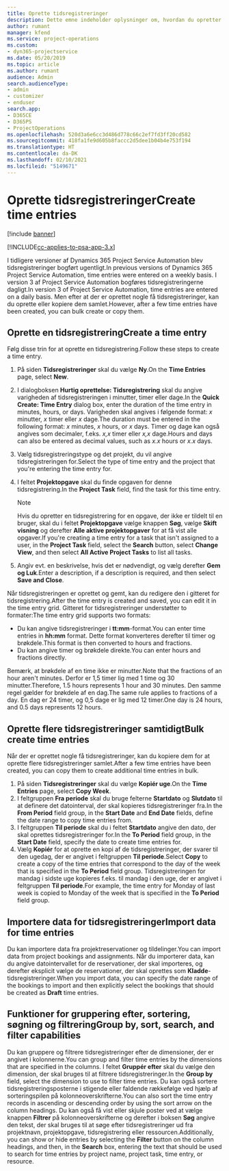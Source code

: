 ```yaml
---
title: Oprette tidsregistreringer
description: Dette emne indeholder oplysninger om, hvordan du opretter tidsregistreringer.
author: rumant
manager: kfend
ms.service: project-operations
ms.custom:
- dyn365-projectservice
ms.date: 05/20/2019
ms.topic: article
ms.author: rumant
audience: Admin
search.audienceType:
- admin
- customizer
- enduser
search.app:
- D365CE
- D365PS
- ProjectOperations
ms.openlocfilehash: 520d3a6e6cc3d486d778c66c2ef7fd3ff20cd582
ms.sourcegitcommit: 418fa1fe9d605b8faccc2d5dee1b04b4e753f194
ms.translationtype: HT
ms.contentlocale: da-DK
ms.lasthandoff: 02/10/2021
ms.locfileid: "5149671"
---
```

# <a name="create-time-entries"></a><span data-ttu-id="429e2-103">Oprette tidsregistreringer</span><span class="sxs-lookup"><span data-stu-id="429e2-103">Create time entries</span></span>

[!include [banner](../includes/psa-now-project-operations.md)]

[!INCLUDE[cc-applies-to-psa-app-3.x](../includes/cc-applies-to-psa-app-3x.md)]

<span data-ttu-id="429e2-104">I tidligere versioner af Dynamics 365 Project Service Automation blev tidsregistreringer bogført ugentligt.</span><span class="sxs-lookup"><span data-stu-id="429e2-104">In previous versions of Dynamics 365 Project Service Automation, time entries were entered on a weekly basis.</span></span> <span data-ttu-id="429e2-105">I version 3 af Project Service Automation bogføres tidsregistreringerne dagligt.</span><span class="sxs-lookup"><span data-stu-id="429e2-105">In version 3 of Project Service Automation, time entries are entered on a daily basis.</span></span> <span data-ttu-id="429e2-106">Men efter at der er oprettet nogle få tidsregistreringer, kan du oprette eller kopiere dem samlet.</span><span class="sxs-lookup"><span data-stu-id="429e2-106">However, after a few time entries have been created, you can bulk create or copy them.</span></span>

## <a name="create-a-time-entry"></a><span data-ttu-id="429e2-107">Oprette en tidsregistrering</span><span class="sxs-lookup"><span data-stu-id="429e2-107">Create a time entry</span></span>

<span data-ttu-id="429e2-108">Følg disse trin for at oprette en tidsregistrering.</span><span class="sxs-lookup"><span data-stu-id="429e2-108">Follow these steps to create a time entry.</span></span>

1. <span data-ttu-id="429e2-109">På siden **Tidsregistreringer** skal du vælge **Ny**.</span><span class="sxs-lookup"><span data-stu-id="429e2-109">On the **Time Entries** page, select **New**.</span></span>
2. <span data-ttu-id="429e2-110">I dialogboksen **Hurtig oprettelse: Tidsregistrering** skal du angive varigheden af tidsregistreringen i minutter, timer eller dage.</span><span class="sxs-lookup"><span data-stu-id="429e2-110">In the **Quick Create: Time Entry** dialog box, enter the duration of the time entry in minutes, hours, or days.</span></span> <span data-ttu-id="429e2-111">Varigheden skal angives i følgende format: *x* minutter, *x* timer eller *x* dage.</span><span class="sxs-lookup"><span data-stu-id="429e2-111">The duration must be entered in the following format: *x* minutes, *x* hours, or *x* days.</span></span> <span data-ttu-id="429e2-112">Timer og dage kan også angives som decimaler, f.eks. *x,x* timer eller *x,x* dage.</span><span class="sxs-lookup"><span data-stu-id="429e2-112">Hours and days can also be entered as decimal values, such as *x.x* hours or *x.x* days.</span></span>
3. <span data-ttu-id="429e2-113">Vælg tidsregistreringstype og det projekt, du vil angive tidsregistreringen for.</span><span class="sxs-lookup"><span data-stu-id="429e2-113">Select the type of time entry and the project that you're entering the time entry for.</span></span>
4. <span data-ttu-id="429e2-114">I feltet **Projektopgave** skal du finde opgaven for denne tidsregistrering.</span><span class="sxs-lookup"><span data-stu-id="429e2-114">In the **Project Task** field, find the task for this time entry.</span></span>

    > [!NOTE]
    > <span data-ttu-id="429e2-115">Hvis du opretter en tidsregistrering for en opgave, der ikke er tildelt til en bruger, skal du i feltet **Projektopgave** vælge knappen **Søg**, vælge **Skift visning** og derefter **Alle aktive projektopgaver** for at få vist alle opgaver.</span><span class="sxs-lookup"><span data-stu-id="429e2-115">If you're creating a time entry for a task that isn't assigned to a user, in the **Project Task** field, select the **Search** button, select **Change View**, and then select **All Active Project Tasks** to list all tasks.</span></span>

5. <span data-ttu-id="429e2-116">Angiv evt. en beskrivelse, hvis det er nødvendigt, og vælg derefter **Gem og Luk**.</span><span class="sxs-lookup"><span data-stu-id="429e2-116">Enter a description, if a description is required, and then select **Save and Close**.</span></span>

<span data-ttu-id="429e2-117">Når tidsregistreringen er oprettet og gemt, kan du redigere den i gitteret for tidsregistrering.</span><span class="sxs-lookup"><span data-stu-id="429e2-117">After the time entry is created and saved, you can edit it in the time entry grid.</span></span> <span data-ttu-id="429e2-118">Gitteret for tidsregistreringer understøtter to formater:</span><span class="sxs-lookup"><span data-stu-id="429e2-118">The time entry grid supports two formats:</span></span>

- <span data-ttu-id="429e2-119">Du kan angive tidsregistreringer i **tt:mm**-format.</span><span class="sxs-lookup"><span data-stu-id="429e2-119">You can enter time entries in **hh:mm** format.</span></span> <span data-ttu-id="429e2-120">Dette format konverteres derefter til timer og brøkdele.</span><span class="sxs-lookup"><span data-stu-id="429e2-120">This format is then converted to hours and fractions.</span></span>
- <span data-ttu-id="429e2-121">Du kan angive timer og brøkdele direkte.</span><span class="sxs-lookup"><span data-stu-id="429e2-121">You can enter hours and fractions directly.</span></span>

<span data-ttu-id="429e2-122">Bemærk, at brøkdele af en time ikke er minutter.</span><span class="sxs-lookup"><span data-stu-id="429e2-122">Note that the fractions of an hour aren't minutes.</span></span> <span data-ttu-id="429e2-123">Derfor er 1,5 timer lig med 1 time og 30 minutter.</span><span class="sxs-lookup"><span data-stu-id="429e2-123">Therefore, 1.5 hours represents 1 hour and 30 minutes.</span></span> <span data-ttu-id="429e2-124">Den samme regel gælder for brøkdele af en dag.</span><span class="sxs-lookup"><span data-stu-id="429e2-124">The same rule applies to fractions of a day.</span></span> <span data-ttu-id="429e2-125">En dag er 24 timer, og 0,5 dage er lig med 12 timer.</span><span class="sxs-lookup"><span data-stu-id="429e2-125">One day is 24 hours, and 0.5 days represents 12 hours.</span></span>

## <a name="bulk-create-time-entries"></a><span data-ttu-id="429e2-126">Oprette flere tidsregistreringer samtidigt</span><span class="sxs-lookup"><span data-stu-id="429e2-126">Bulk create time entries</span></span>

<span data-ttu-id="429e2-127">Når der er oprettet nogle få tidsregistreringer, kan du kopiere dem for at oprette flere tidsregistreringer samlet.</span><span class="sxs-lookup"><span data-stu-id="429e2-127">After a few time entries have been created, you can copy them to create additional time entries in bulk.</span></span>

1. <span data-ttu-id="429e2-128">På siden **Tidsregistreringer** skal du vælge **Kopiér uge**.</span><span class="sxs-lookup"><span data-stu-id="429e2-128">On the **Time Entries** page, select **Copy Week**.</span></span>
2. <span data-ttu-id="429e2-129">I feltgruppen **Fra periode** skal du bruge felterne **Startdato** og **Slutdato** til at definere det datointerval, der skal kopieres tidsregistreringer fra.</span><span class="sxs-lookup"><span data-stu-id="429e2-129">In the **From Period** field group, in the **Start Date** and **End Date** fields, define the date range to copy time entries from.</span></span>
3. <span data-ttu-id="429e2-130">I feltgruppen **Til periode** skal du i feltet **Startdato** angive den dato, der skal oprettes tidsregistreringer for.</span><span class="sxs-lookup"><span data-stu-id="429e2-130">In the **To Period** field group, in the **Start Date** field, specify the date to create time entries for.</span></span>
4. <span data-ttu-id="429e2-131">Vælg **Kopiér** for at oprette en kopi af de tidsregistreringer, der svarer til den ugedag, der er angivet i feltgruppen **Til periode**.</span><span class="sxs-lookup"><span data-stu-id="429e2-131">Select **Copy** to create a copy of the time entries that correspond to the day of the week that is specified in the **To Period** field group.</span></span> <span data-ttu-id="429e2-132">Tidsregistreringen for mandag i sidste uge kopieres f.eks. til mandag i den uge, der er angivet i feltgruppen **Til periode**.</span><span class="sxs-lookup"><span data-stu-id="429e2-132">For example, the time entry for Monday of last week is copied to Monday of the week that is specified in the **To Period** field group.</span></span>

## <a name="import-data-for-time-entries"></a><span data-ttu-id="429e2-133">Importere data for tidsregistreringer</span><span class="sxs-lookup"><span data-stu-id="429e2-133">Import data for time entries</span></span>

<span data-ttu-id="429e2-134">Du kan importere data fra projektreservationer og tildelinger.</span><span class="sxs-lookup"><span data-stu-id="429e2-134">You can import data from project bookings and assignments.</span></span> <span data-ttu-id="429e2-135">Når du importerer data, kan du angive datointervallet for de reservationer, der skal importeres, og derefter eksplicit vælge de reservationer, der skal oprettes som **Kladde**-tidsregistreringer.</span><span class="sxs-lookup"><span data-stu-id="429e2-135">When you import data, you can specify the date range of the bookings to import and then explicitly select the bookings that should be created as **Draft** time entries.</span></span>

## <a name="group-by-sort-search-and-filter-capabilities"></a><span data-ttu-id="429e2-136">Funktioner for gruppering efter, sortering, søgning og filtrering</span><span class="sxs-lookup"><span data-stu-id="429e2-136">Group by, sort, search, and filter capabilities</span></span>

<span data-ttu-id="429e2-137">Du kan gruppere og filtrere tidsregistreringer efter de dimensioner, der er angivet i kolonnerne.</span><span class="sxs-lookup"><span data-stu-id="429e2-137">You can group and filter time entries by the dimensions that are specified in the columns.</span></span> <span data-ttu-id="429e2-138">I feltet **Gruppér efter** skal du vælge den dimension, der skal bruges til at filtrere tidsregistreringer.</span><span class="sxs-lookup"><span data-stu-id="429e2-138">In the **Group by** field, select the dimension to use to filter time entries.</span></span> <span data-ttu-id="429e2-139">Du kan også sortere tidsregistreringsposterne i stigende eller faldende rækkefølge ved hjælp af sorteringspilen på kolonneoverskrifterne.</span><span class="sxs-lookup"><span data-stu-id="429e2-139">You can also sort the time entry records in ascending or descending order by using the sort arrow on the column headings.</span></span> <span data-ttu-id="429e2-140">Du kan også få vist eller skjule poster ved at vælge knappen **Filtrer** på kolonneoverskrifterne og derefter i boksen **Søg** angive den tekst, der skal bruges til at søge efter tidsregistreringer ud fra projektnavn, projektopgave, tidsregistrering eller ressourcen.</span><span class="sxs-lookup"><span data-stu-id="429e2-140">Additionally, you can show or hide entries by selecting the **Filter** button on the column headings, and then, in the **Search** box, entering the text that should be used to search for time entries by project name, project task, time entry, or resource.</span></span>
